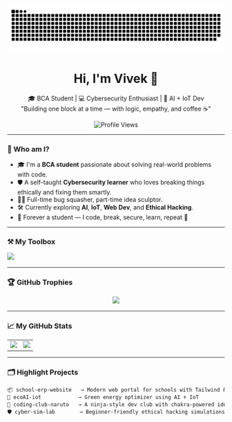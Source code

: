 

![github contribution grid snake animation](https://raw.githubusercontent.com/v45cfghh/v45cfghh/output/github-contribution-grid-snake.svg)


<h1 align="center">Hi, I'm Vivek 👋</h1>
<p align="center">
  🎓 BCA Student | 💻 Cybersecurity Enthusiast | 🤖 AI + IoT Dev <br>
  "Building one block at a time — with logic, empathy, and coffee ☕"
</p>
<p align="center">
  <img src="https://komarev.com/ghpvc/?username=v45cfghh&style=flat-square&color=blue" alt="Profile Views" />
</p>

---

### 🧠 Who am I?

- 🎓 I'm a **BCA student** passionate about solving real-world problems with code.
- 🛡️ A self-taught **Cybersecurity learner** who loves breaking things ethically and fixing them smartly.
- 🧑‍💻 Full-time bug squasher, part-time idea sculptor.
- 🛠 Currently exploring **AI**, **IoT**, **Web Dev**, and **Ethical Hacking**.
- 🌱 Forever a student — I code, break, secure, learn, repeat 🔁

---

### ⚒️ My Toolbox

<p align="left">
  <img src="https://skillicons.dev/icons?i=html,css,js,ts,react,nextjs,nodejs,python,tailwind,git,github,vscode,figma" />
</p>

---

### 🏆 GitHub Trophies

<p align="center">
  <img src="https://github-profile-trophy.vercel.app/?username=v45cfghh&theme=tokyonight&margin-w=10&no-frame=true&title=Stars,Followers,Commits,Repositories,PullRequest,Issues,Contributions" />
</p>

---

### 📈 My GitHub Stats

<table>
<tr>
<td>
  <img src="https://github-readme-stats.vercel.app/api?username=v45cfghh&show_icons=true&theme=tokyonight&hide_border=true" />
</td>
<td>
  <img src="https://streak-stats.demolab.com?user=v45cfghh&theme=tokyonight&hide_border=true" />
</td>
</tr>
</table>

---

### 🗂️ Highlight Projects

```txt
📦 school-erp-website   → Modern web portal for schools with Tailwind & Vite
🤖 ecoAI-iot            → Green energy optimizer using AI + IoT
🎨 coding-club-naruto   → A ninja-style dev club with chakra-powered ideas
🛡️ cyber-sim-lab        → Beginner-friendly ethical hacking simulations and tools
